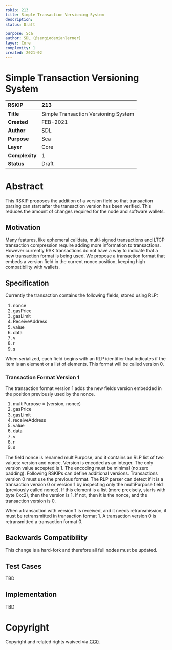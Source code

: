 ```yaml
---
rskip: 213
title: Simple Transaction Versioning System
description: 
status: Draft

purpose: Sca
author: SDL (@sergiodemianlerner)
layer: Core
complexity: 1
created: 2021-02
---
```

# Simple Transaction Versioning System


|RSKIP          | 213 |
| :------------ |:-------------|
|**Title**      |Simple Transaction Versioning System|
|**Created**    |FEB-2021 |
|**Author**     |SDL|
|**Purpose**    |Sca |
|**Layer**      |Core |
|**Complexity** |1|
|**Status**     |Draft |


# **Abstract**

This RSKIP proposes the addition of a version field so that transaction parsing can start after the transaction version has been verified. This reduces the amount of changes required for the node and software wallets.

## Motivation

Many features, like ephemeral calldata, multi-signed transactions and LTCP transaction compression require adding more information to transactions. However currently RSK transactions do not have a way to indicate that a new transaction format is being used. We propose a transaction format that embeds a version field in the current nonce position, keeping high compatibility with wallets.



## Specification

Currently the transaction contains the following fields, stored using RLP:

1. nonce
2. gasPrice
3. gasLimit
4. ReceiveAddress
5. value
6. data
7. v
8. r
9. s

When serialized, each field begins with an RLP identifier that indicates if the item is an element or a list of elements. This format will be called version 0.


### Transaction Format  Version 1

The transaction format version 1 adds the new fields version embedded in the position previously used by the nonce. 

1. multiPurpose = (version, nonce)
2. gasPrice
3. gasLimit
4. receiveAddress
5. value
6. data
7. v
8. r
9. s

The field nonce is renamed multiPurpose, and it contains an RLP list of two values: version and nonce. Version is encoded as an integer. The only version value accepted is 1. The encoding must be minimal (no zero padding). Following RSKIPs can define additional versions. Transactions version 0 must use the previous format.  The RLP parser can detect if it is a transaction version 0 or version 1 by inspecting only the multiPurpose field (previously called nonce). If this element is a list (more precisely, starts with byte 0xc2), then the version is 1. If not, then it is the nonce, and the transaction version is 0.

When a transaction with version 1 is received, and it needs retransmission, it must be retransmitted in transaction format 1. A transaction version 0 is retransmitted a transaction format 0.

## Backwards Compatibility

This change is a hard-fork and therefore all full nodes must be updated. 

## Test Cases

TBD

## Implementation

TBD


# **Copyright**

Copyright and related rights waived via [CC0](https://creativecommons.org/publicdomain/zero/1.0/).


